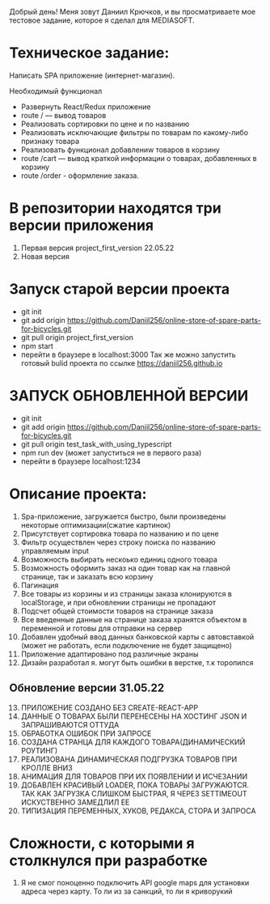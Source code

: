 Добрый день! Меня зовут Даниил Крючков, и вы просматриваете мое тестовое задание, которое я сделал для MEDIASOFT. 

# Техническое задание:
Написать SPA приложение (интернет-магазин).

Необходимый функционал

- Развернуть React/Redux приложение 
- route / — вывод товаров 
- Реализовать сортировки
по цене и по названию 
- Реализовать исключающие
фильтры по товарам по какому-либо признаку
товара 
- Реализовать функционал добавлениw товаров в
корзину
- route /cart — вывод краткой информации о товарах,
добавленных в корзину
- route /order - оформление заказа. 

# В репозитории находятся три версии приложения
1. Первая версия project_first_version 22.05.22
2. Новая версия 
# Запуск старой версии проекта 
- git init
- git add origin https://github.com/Daniil256/online-store-of-spare-parts-for-bicycles.git
- git pull origin project_first_version
- npm start
- перейти в браузере в localhost:3000
Так же можно запустить готовый bulid проекта по ссылке https://daniil256.github.io

# ЗАПУСК ОБНОВЛЕННОЙ ВЕРСИИ
- git init
- git add origin https://github.com/Daniil256/online-store-of-spare-parts-for-bicycles.git
- git pull origin test_task_with_using_typescript
- npm run dev (может запуститься не в первого раза)
- перейти в браузере localhost:1234

# Описание проекта:
1. Spa-приложение, загружается быстро, были произведены некоторые оптимизации(сжатие картинок)
2. Присутствует сортировка товара по названию и по цене
3. Фильтр осуществлен через строку поиска по названию управляемым input
4. Возможность выбирать нескоько единиц одного товара
5. Возможность оформить заказ на один товар как на главной странице, так и заказать всю корзину
6. Пагинация
7. Все товары из корзины и из страницы заказа клонируются в localStorage, и при обновлении страницы не пропадают
8. Подсчет общей стоимости товаров на странице заказа
9. Все введенные данные на странице заказа хранятся объектом в переменной и готовы для отправки на сервер
10. Добавлен удобный ввод данных банковской карты с автовставкой (может не работать, если подключение не будет защищено)
11. Приложение адаптировано под различные экраны
12. Дизайн разработал я. могут быть ошибки в верстке, т.к торопился

## Обновление версии 31.05.22
13. ПРИЛОЖЕНИЕ СОЗДАНО БЕЗ CREATE-REACT-APP
14. ДАННЫЕ О ТОВАРАХ БЫЛИ ПЕРЕНЕСЕНЫ НА ХОСТИНГ JSON И ЗАПРАШИВАЮТСЯ ОТТУДА
15. ОБРАБОТКА ОШИБОК ПРИ ЗАПРОСЕ
16. СОЗДАНА СТРАНЦА ДЛЯ КАЖДОГО ТОВАРА(ДИНАМИЧЕСКИЙ РОУТИНГ)
17. РЕАЛИЗОВАНА ДИНАМИЧЕСКАЯ ПОДГРУЗКА ТОВАРОВ ПРИ КРОЛЛЕ ВНИЗ
18. АНИМАЦИЯ ДЛЯ ТОВАРОВ ПРИ ИХ ПОЯВЛЕНИИ И ИСЧЕЗАНИИ
19. ДОБАВЛЕН КРАСИВЫЙ LOADER, ПОКА ТОВАРЫ ЗАГРУЖАЮТСЯ. ТАК КАК ЗАГРУЗКА СЛИШКОМ БЫСТРАЯ, Я ЧЕРЕЗ SETTIMEOUT ИСКУСТВЕННО ЗАМЕДЛИЛ ЕЕ
20. ТИПИЗАЦИЯ ПЕРЕМЕННЫХ, ХУКОВ, РЕДАКСА, СТОРА И ЗАПРОСА 


# Сложности, с которыми я столкнулся при разработке
1. Я не смог поноценно подключить API google maps для установки адреса через карту. То ли из за санкций, то ли я криворукий
